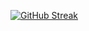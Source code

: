[![GitHub Streak](https://github-readme-streak-stats.herokuapp.com?user=Sethabish&theme=submarine-flowers&border_radius=5&fire=DD701B)](https://git.io/streak-stats)

